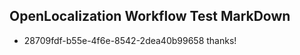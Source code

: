 ## OpenLocalization Workflow Test MarkDown

* 28709fdf-b55e-4f6e-8542-2dea40b99658 
thanks!



<!--HONumber=Feb16_HO3-->
